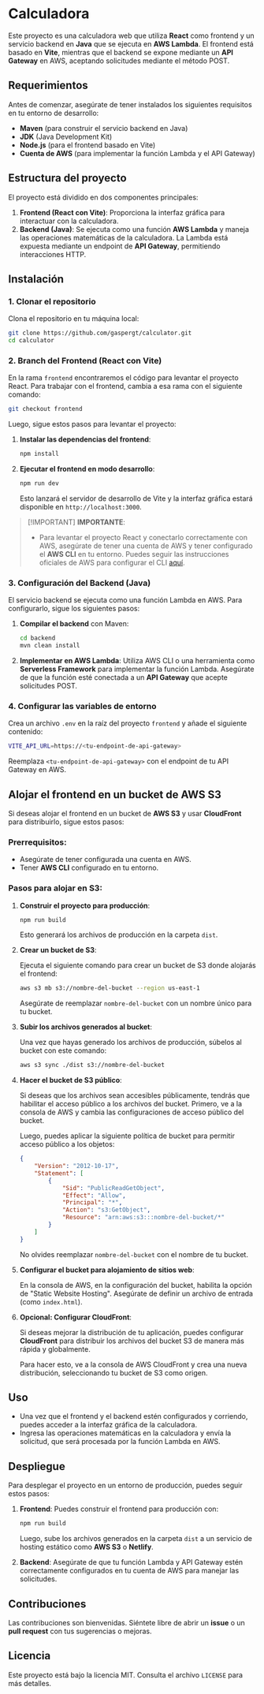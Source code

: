 # Calculadora

Este proyecto es una calculadora web que utiliza **React** como frontend y un servicio backend en **Java** que se ejecuta en **AWS Lambda**. El frontend está basado en **Vite**, mientras que el backend se expone mediante un **API Gateway** en AWS, aceptando solicitudes mediante el método POST.

## Requerimientos

Antes de comenzar, asegúrate de tener instalados los siguientes requisitos en tu entorno de desarrollo:

- **Maven** (para construir el servicio backend en Java)
- **JDK** (Java Development Kit)
- **Node.js** (para el frontend basado en Vite)
- **Cuenta de AWS** (para implementar la función Lambda y el API Gateway)

## Estructura del proyecto

El proyecto está dividido en dos componentes principales:

1. **Frontend (React con Vite)**: Proporciona la interfaz gráfica para interactuar con la calculadora.
2. **Backend (Java)**: Se ejecuta como una función **AWS Lambda** y maneja las operaciones matemáticas de la calculadora. La Lambda está expuesta mediante un endpoint de **API Gateway**, permitiendo interacciones HTTP.

## Instalación

### 1. Clonar el repositorio

Clona el repositorio en tu máquina local:

```bash
git clone https://github.com/gaspergt/calculator.git
cd calculator
```

### 2. Branch del Frontend (React con Vite)

En la rama `frontend` encontraremos el código para levantar el proyecto React. Para trabajar con el frontend, cambia a esa rama con el siguiente comando:

```bash
git checkout frontend
```

Luego, sigue estos pasos para levantar el proyecto:

1. **Instalar las dependencias del frontend**:
    ```bash
    npm install
    ```

2. **Ejecutar el frontend en modo desarrollo**:
    ```bash
    npm run dev
    ```

    Esto lanzará el servidor de desarrollo de Vite y la interfaz gráfica estará disponible en `http://localhost:3000`.

> [!IMPORTANT] **IMPORTANTE**:
> - Para levantar el proyecto React y conectarlo correctamente con AWS, asegúrate de tener una cuenta de AWS y tener configurado el **AWS CLI** en tu entorno. Puedes seguir las instrucciones oficiales de AWS para configurar el CLI [aquí](https://docs.aws.amazon.com/cli/latest/userguide/cli-configure-quickstart.html).

### 3. Configuración del Backend (Java)

El servicio backend se ejecuta como una función Lambda en AWS. Para configurarlo, sigue los siguientes pasos:

1. **Compilar el backend** con Maven:
    ```bash
    cd backend
    mvn clean install
    ```

2. **Implementar en AWS Lambda**:
    Utiliza AWS CLI o una herramienta como **Serverless Framework** para implementar la función Lambda. Asegúrate de que la función esté conectada a un **API Gateway** que acepte solicitudes POST.

### 4. Configurar las variables de entorno

Crea un archivo `.env` en la raíz del proyecto `frontend` y añade el siguiente contenido:

```bash
VITE_API_URL=https://<tu-endpoint-de-api-gateway>
```

Reemplaza `<tu-endpoint-de-api-gateway>` con el endpoint de tu API Gateway en AWS.

## Alojar el frontend en un bucket de AWS S3

Si deseas alojar el frontend en un bucket de **AWS S3** y usar **CloudFront** para distribuirlo, sigue estos pasos:

### Prerrequisitos:

- Asegúrate de tener configurada una cuenta en AWS.
- Tener **AWS CLI** configurado en tu entorno.

### Pasos para alojar en S3:

1. **Construir el proyecto para producción**:
    ```bash
    npm run build
    ```

    Esto generará los archivos de producción en la carpeta `dist`.

2. **Crear un bucket de S3**:

    Ejecuta el siguiente comando para crear un bucket de S3 donde alojarás el frontend:
    
    ```bash
    aws s3 mb s3://nombre-del-bucket --region us-east-1
    ```

    Asegúrate de reemplazar `nombre-del-bucket` con un nombre único para tu bucket.

3. **Subir los archivos generados al bucket**:

    Una vez que hayas generado los archivos de producción, súbelos al bucket con este comando:

    ```bash
    aws s3 sync ./dist s3://nombre-del-bucket
    ```

4. **Hacer el bucket de S3 público**:

    Si deseas que los archivos sean accesibles públicamente, tendrás que habilitar el acceso público a los archivos del bucket. Primero, ve a la consola de AWS y cambia las configuraciones de acceso público del bucket.

    Luego, puedes aplicar la siguiente política de bucket para permitir acceso público a los objetos:

    ```json
    {
        "Version": "2012-10-17",
        "Statement": [
            {
                "Sid": "PublicReadGetObject",
                "Effect": "Allow",
                "Principal": "*",
                "Action": "s3:GetObject",
                "Resource": "arn:aws:s3:::nombre-del-bucket/*"
            }
        ]
    }
    ```

    No olvides reemplazar `nombre-del-bucket` con el nombre de tu bucket.

5. **Configurar el bucket para alojamiento de sitios web**:

    En la consola de AWS, en la configuración del bucket, habilita la opción de "Static Website Hosting". Asegúrate de definir un archivo de entrada (como `index.html`).

6. **Opcional: Configurar CloudFront**:

    Si deseas mejorar la distribución de tu aplicación, puedes configurar **CloudFront** para distribuir los archivos del bucket S3 de manera más rápida y globalmente.

    Para hacer esto, ve a la consola de AWS CloudFront y crea una nueva distribución, seleccionando tu bucket de S3 como origen.

## Uso

- Una vez que el frontend y el backend estén configurados y corriendo, puedes acceder a la interfaz gráfica de la calculadora.
- Ingresa las operaciones matemáticas en la calculadora y envía la solicitud, que será procesada por la función Lambda en AWS.

## Despliegue

Para desplegar el proyecto en un entorno de producción, puedes seguir estos pasos:

1. **Frontend**: Puedes construir el frontend para producción con:
    ```bash
    npm run build
    ```
    Luego, sube los archivos generados en la carpeta `dist` a un servicio de hosting estático como **AWS S3** o **Netlify**.

2. **Backend**: Asegúrate de que tu función Lambda y API Gateway estén correctamente configurados en tu cuenta de AWS para manejar las solicitudes.

## Contribuciones

Las contribuciones son bienvenidas. Siéntete libre de abrir un **issue** o un **pull request** con tus sugerencias o mejoras.

## Licencia

Este proyecto está bajo la licencia MIT. Consulta el archivo `LICENSE` para más detalles.
